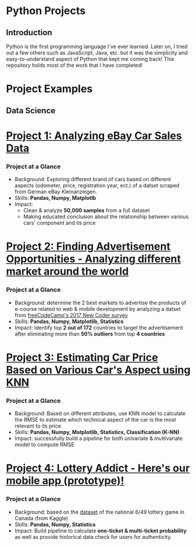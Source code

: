 # Python Projects

## Introduction

Python is the first programming language I've ever learned. Later on, I tried out a few others such as JavaScript, Java, etc. but it was the simplicity and easy-to-understand aspect of Python that kept me coming back! This repository holds most of the work that I have completed!

# Project Examples

## Data Science

# [Project 1: Analyzing eBay Car Sales Data](https://github.com/jtran2509/ebay-car-sale)

### Project at a Glance

- Background: Exploring different brand of cars based on different aspects (odometer, price, registration year, ect.) of a datset scraped from German eBay Kleinanzeigen.
- Skills: **Pandas, Numpy, Matplotlb**
- Impact: 
  - Clean & analyze **50,000 samples** from a full dataset
  - Making educated conclusion about the relationship between various cars' component and its price

# [Project 2: Finding Advertisement Opportunities - Analyzing different market around the world](https://github.com/jtran2509/best-market-to-advertise)

### Project at a Glance

- Background: determine the 2 best markets to advertise the products of e-course related to web & mobile development by analyzing a datset from [freeCodeCamp's 2017 New Coder survey](https://www.freecodecamp.org/news/we-asked-20-000-people-who-they-are-and-how-theyre-learning-to-code-fff5d668969/)
- Skills: **Pandas, Numpy, Matplotlib, Statistics**
- Impact: Identify top **2 out of 172** countries to target the advertisement after eliminating more than **50% outliers** from top **4 countries**

# [Project 3: Estimating Car Price Based on Various Car's Aspect using KNN](https://github.com/jtran2509/estimate-car-price)

### Project at a Glance
- Background: Based on different attributes, use KNN model to calculate the RMSE to estimate which technical aspect of the car is the most relevant to its price
- Skills: **Pandas, Numpy, Matplotlib, Statistics, Classification (K-NN)**
- Impact: successfully build a pipeline for both univariate & multivariate model to compute RMSE

# [Project 4: Lottery Addict - Here's our mobile app (prototype)!](https://github.com/jtran2509/lottery-streamlit-heroku)

### Project at a Glance
- Background: based on the [dataset](https://www.kaggle.com/datascienceai/lottery-dataset) of the national 6/49 lottery game in Canada (from Kaggle)
- Skills: **Pandas, Numpy, Statistics**
- Impact: Build pipeline to calculate **one-ticket & multi-ticket probability** as well as provide historical data check for users for authenticity.
